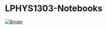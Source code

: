 # LPHYS1303-Notebooks
[![Binder](https://mybinder.org/badge_logo.svg)](https://mybinder.org/v2/gh/sablonl/LPHYS1303-Notebooks/HEAD)

